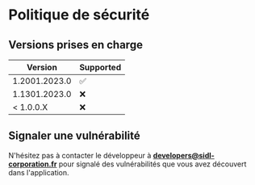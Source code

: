 # Politique de sécurité

## Versions prises en charge

| Version | Supported          |
| ------- | ------------------ |
| 1.2001.2023.0   | :white_check_mark: |
| 1.1301.2023.0   | :x: |
| < 1.0.0.X   | :x: |

## Signaler une vulnérabilité

N'hésitez pas à contacter le développeur à <a href="mailto:developers@sidl-corporation.fr?subject=Signaler%20un%20probl%C3%A8me%20avec%20l'application&body=Bonjour%2C%20bonsoir%3B%0A%0AJe%20vous%20contact%20%C3%A0%20propos%20de%20votre%20application%2C%20car%20j'ai%20d%C3%A9couvert%20que%20il%20y%20avait%20un%20probl%C3%A8me.%20Voici%20le%20probl%C3%A8me%20en%20capture%20d'%C3%A9cran%20ci-dessous%20%3A%20%0A%0ACapture%20d'%C3%A9cran%20%3A%20%0A%0A" target="_blank">**<developers@sidl-corporation.fr>**</a> pour signalé des vulnérabilités que vous avez découvert dans l'application.
